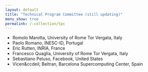 ```yaml
---
layout: default
title: "Technical Program Committee (still updating)"
menu_show: true
permalink: /:collection/tpc
---
```


* Romolo Marotta, University of Rome Tor Vergata, Italy
* Paolo Romano, INESC-ID, Portugal
* Eric Rutten, INRIA, France
* Francesco Quaglia, University of Rome Tor Vergata, Italy
* Sebastiano Peluso, Facebook, United States
* Vicen&ccdeil; Beltran, Barcelona Supercomputing Center, Spain
